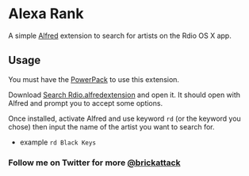 # Alexa Rank

A simple [Alfred](http://alfredapp.com) extension to search for artists on the Rdio OS X app.

## Usage

You must have the [PowerPack](http://www.alfredapp.com/powerpack/) to use this extension.

Download [Search Rdio.alfredextension](https://github.com/downloads/brickattack/Search-Rdio/Search%20Rdio.alfredextension) and open it. It should open with Alfred and prompt you to accept some options.

Once installed, activate Alfred and use keyword `rd` (or the keyword you chose) then input the name of the artist you want to search for.

* example `rd Black Keys`

### Follow me on Twitter for more [@brickattack](http://twitter.com/brickattack)
